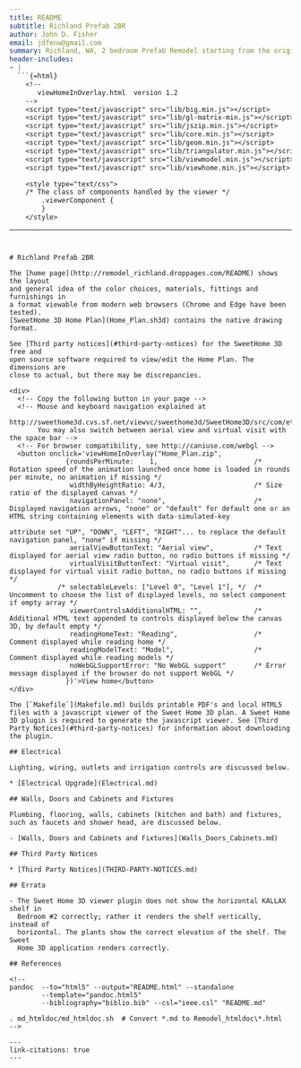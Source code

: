 ```yaml
---
title: README
subtitle: Richland Prefab 2BR
author: John D. Fisher
email: jdfenw@gmail.com
summary: Richland, WA, 2 bedroom Prefab Remodel starting from the original floor plans, which are available from [@columbiaabc]. The dimensions have been updated to match the actual house.
header-includes:
- |
  ```{=html}
    <!--
       viewHomeInOverlay.html  version 1.2
    -->
    <script type="text/javascript" src="lib/big.min.js"></script>
    <script type="text/javascript" src="lib/gl-matrix-min.js"></script>
    <script type="text/javascript" src="lib/jszip.min.js"></script>
    <script type="text/javascript" src="lib/core.min.js"></script>
    <script type="text/javascript" src="lib/geom.min.js"></script>
    <script type="text/javascript" src="lib/triangulator.min.js"></script>
    <script type="text/javascript" src="lib/viewmodel.min.js"></script>
    <script type="text/javascript" src="lib/viewhome.min.js"></script>

    <style type="text/css">
    /* The class of components handled by the viewer */
        .viewerComponent {
        }
    </style>
  ```
---
```


# Richland Prefab 2BR

The [home page](http://remodel_richland.droppages.com/README) shows the layout
and general idea of the color choices, materials, fittings and furnishings in
a format viewable from modern web browsers (Chrome and Edge have been tested).
[SweetHome 3D Home Plan](Home_Plan.sh3d) contains the native drawing format.

See [Third party notices](#third-party-notices) for the SweetHome 3D free and
open source software required to view/edit the Home Plan. The dimensions are
close to actual, but there may be discrepancies.

<div>
  <!-- Copy the following button in your page -->
  <!-- Mouse and keyboard navigation explained at 
       http://sweethome3d.cvs.sf.net/viewvc/sweethome3d/SweetHome3D/src/com/eteks/sweethome3d/viewcontroller/resources/help/en/editing3DView.html 
       You may also switch between aerial view and virtual visit with the space bar -->
  <!-- For browser compatibility, see http://caniuse.com/webgl -->
  <button onclick='viewHomeInOverlay("Home_Plan.zip", 
              {roundsPerMinute:    1,                        /* Rotation speed of the animation launched once home is loaded in rounds per minute, no animation if missing */ 
               widthByHeightRatio: 4/3,                      /* Size ratio of the displayed canvas */
               navigationPanel: "none",                      /* Displayed navigation arrows, "none" or "default" for default one or an HTML string containing elements with data-simulated-key 
                                                                attribute set "UP", "DOWN", "LEFT", "RIGHT"... to replace the default navigation panel, "none" if missing */ 
               aerialViewButtonText: "Aerial view",          /* Text displayed for aerial view radio button, no radio buttons if missing */ 
               virtualVisitButtonText: "Virtual visit",      /* Text displayed for virtual visit radio button, no radio buttons if missing */
            /* selectableLevels: ["Level 0", "Level 1"], */  /* Uncomment to choose the list of displayed levels, no select component if empty array */
               viewerControlsAdditionalHTML: "",             /* Additional HTML text appended to controls displayed below the canvas 3D, by default empty */
               readingHomeText: "Reading",                   /* Comment displayed while reading home */
               readingModelText: "Model",                    /* Comment displayed while reading models */
               noWebGLSupportError: "No WebGL support"       /* Error message displayed if the browser do not support WebGL */
              })'>View home</button>
</div>

The [`Makefile`](Makefile.md) builds printable PDF's and local HTML5 files with a javascript viewer of the Sweet Home 3D plan. A Sweet Home 3D plugin is required to generate the javascript viewer. See [Third Party Notices](#third-party-notices) for information about downloading the plugin.

## Electrical

Lighting, wiring, outlets and irrigation controls are discussed below.

* [Electrical Upgrade](Electrical.md)

## Walls, Doors and Cabinets and Fixtures

Plumbing, flooring, walls, cabinets (kitchen and bath) and fixtures, such as faucets and shower head, are discussed below.

- [Walls, Doors and Cabinets and Fixtures](Walls_Doors_Cabinets.md)

## Third Party Notices

* [Third Party Notices](THIRD-PARTY-NOTICES.md)

## Errata

- The Sweet Home 3D viewer plugin does not show the horizontal KALLAX shelf in
  Bedroom #2 correctly; rather it renders the shelf vertically, instead of
  horizontal. The plants show the correct elevation of the shelf. The Sweet
  Home 3D application renders correctly.

## References

<!--
pandoc  --to="html5" --output="README.html" --standalone
        --template="pandoc.html5"
        --bibliography="biblio.bib" --csl="ieee.csl" "README.md"

. md_htmldoc/md_htmldoc.sh  # Convert *.md to Remodel_htmldoc\*.html
-->

---
link-citations: true
---
